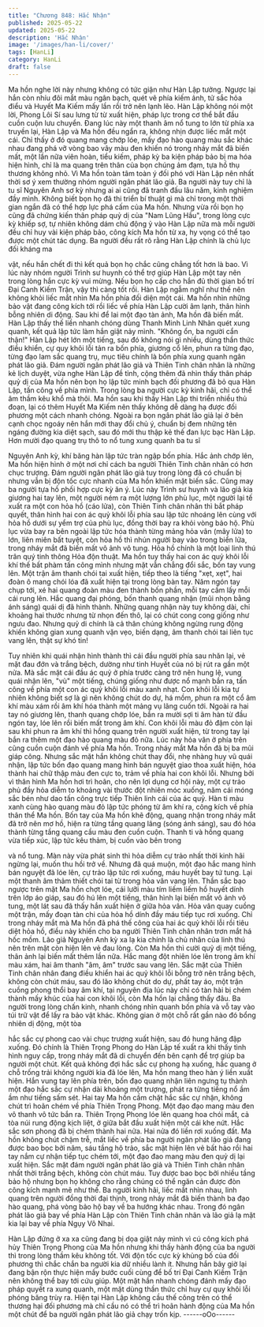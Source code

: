 ```yaml
---
title: "Chương 848: Hắc Nhận"
published: 2025-05-22
updated: 2025-05-22
description: 'Hắc Nhận'
image: '/images/han-li/cover/'
tags: [HanLi]
category: HanLi
draft: false
---
```


Ma hồn nghe lời này nhưng không có tức giận như Hàn Lập
tưởng. Ngược lại hắn còn nhíu đôi mắt màu ngân bạch, quét vê
phía kiếm ảnh, tử sắc hỏa điểu và Huyết Ma Kiếm mấy lần rồi trở
nên lạnh lẽo.
Hàn Lập không nói một lời, Phong Lôi Sí sau lưng từ từ xuất hiện,
pháp lực trong cơ thể bắt đầu cuồn cuộn lưu chuyển.
Đang lúc này một thanh âm nổ tung to lớn từ phía xa truyền lại,
Hàn Lập và Ma hồn đều ngẩn ra, không nhịn được liếc mắt một
cái.
Chỉ thấy ở đó quang mang chớp lóe, mấy đạo hào quang màu
sắc khác nhau đang phá vỡ vòng bao vây màu đen khiến nó trong
nháy mắt đã biến mất, một lần nữa viên hoàn, tiểu kiếm, pháp kỳ ba kiện pháp bảo bị ma hóa hiện hình, chỉ là ma quang trên thân
của bọn chúng ảm đạm, tựa hồ thụ thương không nhỏ.
Vì Ma hồn toàn tâm toàn ý đối phó với Hàn Lập nên nhất thời sơ ý
xem thường nhóm người ngân phát lão giả.
Ba người này tuy chỉ là tu sĩ Nguyên Anh sơ kỳ nhưng ai ai cũng
đã tranh đấu lâu năm, kinh nghiệm đầy mình. Không biết bọn họ
đã thi triển bí thuật gì mà chỉ trong một thời gian ngắn đã có thể
hợp lực phá cấm của Ma hồn.
Nhưng vừa rồi bọn họ cũng đã chứng kiến thân pháp quỷ dị của
"Nam Lũng Hầu", trong lòng cực kỳ khiếp sợ, tự nhiên không dám
chủ động ỷ vào Hàn Lập nữa mà mỗi người đều chỉ huy vài kiện
pháp bảo, công kích Ma hồn từ xa, hy vọng có thể tạo được một
chút tác dụng.
Ba người đều rất rõ rằng Hàn Lập chính là chủ lực đối kháng ma

vật, nếu hắn chết đi thì kết quả bọn họ chắc cũng chẳng tốt hơn là
bao.
Vì lúc này nhóm người Trình sư huynh có thể trợ giúp Hàn Lập
một tay nên trong lòng hắn cực kỳ vui mừng. Nếu bọn họ cấp cho
hắn đủ thời gian bố trí Đại Canh Kiếm Trận, vậy thì càng tốt rồi.
Hàn Lập ngẫm nghĩ như thế nên không khỏi liếc mắt nhìn Ma hồn
phía đối diện một cái.
Ma hồn nhìn những bảo vật đang công kích tới rồi liếc về phía
Hàn Lập cười âm lạnh, thân hình bỗng nhiên di động.
Sau khi để lai một đạo tàn ảnh, Ma hồn đã biến mất.
Hàn Lập thấy thế liền nhanh chóng dùng Thanh Minh Linh Nhãn
quét xung quanh, kết quả lập tức làm hắn giật nảy mình.
"Không ổn, ba người cẩn thận!" Hàn Lập hét lớn một tiếng, sau đó
không nói gì nhiều, dùng thần thức điều khiển, cự quy khôi lỗi tản
ra bốn phía, giương cổ lên, phun ra từng đạo, từng đạo lam sắc
quang trụ, mục tiêu chính là bốn phía xung quanh ngân phát lão
giả.
Đám người ngân phát lão giả và Thiên Tinh chân nhân là những
kẻ lịch duyệt, vừa nghe Hàn Lập đề tỉnh, cộng thêm đã nhìn thấy
thân pháp quỷ dị của Ma hồn nên bọn họ lập tức minh bạch đối
phương đã bỏ qua Hàn Lập, tấn công về phía mình.
Trong lòng ba người cực kỳ kinh hãi, chỉ có thể âm thầm kêu khổ
mà thôi.
Ma hồn sau khi thấy Hàn Lập thi triển nhiều thủ đoạn, lại có thêm
Huyết Ma Kiếm nên thấy không dễ dàng hạ được đối phương một
cách nhanh chóng. Ngoài ra bọn ngân phát lão giả lại ở bên cạnh
chọc ngoáy nên hắn mới thay đổi chủ ý, chuẩn bị đem những tên
ngáng đường kia diệt sạch, sau đó mới thu thập kẻ thế đan lực
bạc Hàn Lập.
Hơn mười đạo quang trụ thô to nổ tung xung quanh ba tu sĩ

Nguyên Anh kỳ, khí băng hàn lập tức tràn ngập bốn phía.
Hắc ảnh chớp lên, Ma hồn hiện hình ở một nơi chỉ cách ba người
Thiên Tinh chân nhân có hơn chục trượng.
Đám người ngân phát lão giả tuy trong lòng đã có chuẩn bị nhưng
vẫn bị độn tốc cực nhanh của Ma hồn khiến mặt biến sắc.
Cũng may ba người tựa hồ phối hợp cực kỳ ăn ý. Lúc này Trình
sư huynh và lão giả kia giương hai tay lên, một người ném ra một
lượng lớn phù lục, một người lại tế xuất ra một con hỏa hồ (cáo
lửa), còn Thiên Tinh chân nhân thì bắt pháp quyết, thân hình hai
con ác quỷ khôi lỗi phía sau lập tức nhoáng lên cùng với hỏa hồ
dưới sự yểm trợ của phù lục, đồng thời bay ra khỏi vòng bảo hộ.
Phù lục vừa bay ra bên ngoài lập tức hóa thành từng mảng hỏa
vân (mây lửa) to lớn, liên miên bất tuyệt, còn hỏa hồ thì nhún
người bay vào trong biển lửa, trong nháy mắt đã biến mất vô ảnh
vô tung.
Hỏa hồ chính là một loại linh thú trân quý tinh thông Hỏa độn
thuật.
Ma hồn tuy thấy hai con ác quỷ khôi lỗi khí thế bất phàm tấn công
mình nhưng mặt vẫn chẳng đổi sắc, bốn tay vung lên.
Một trận âm thanh chói tai xuất hiện, tiếp theo là tiếng "xẹt, xẹt",
hai đoàn ô mang chói lóa đã xuất hiện tại trong lòng bàn tay.
Năm ngón tay chụp tới, xé hai quang đoàn màu đen thành bốn
phần, mỗi tay cầm lấy mỗi cái rung lên.
Hắc quang đại phóng, bốn thanh quang nhận (mũi nhọn bằng ánh
sáng) quái dị đã hình thành.
Những quang nhận này tuy không dài, chỉ khoảng hai thước
nhưng từ nhọn đến thô, lại có chút cong cong giống như ngưu
đao. Nhưng quỷ di chính là cả thân chúng không ngừng rung
động khiến không gian xung quanh vặn vẹo, biến dạng, âm thanh
chói tai liên tục vang lên, thật sự khó tin!

Tuy nhiên khi quái nhận hình thành thì cái đầu người phía sau
nhăn lại, vẻ mặt đau đớn và trắng bệch, dường như tinh Huyết
của nó bị rút ra gần một nửa. Mà sắc mặt cái đầu ác quỷ ở phía
trước càng trở nên hung lệ, vung quái nhận lên, "vù" một tiếng,
chúng giống như được nổ mạnh bắn ra, tấn công về phía một con
ác quỷ khôi lỗi màu xanh nhạt.
Con khôi lỗi kia tự nhiên không biết sợ là gì nên không chút do
dự, há mồm, phun ra một cổ âm khí màu xám rồi âm khí hóa
thành một mảng vụ lãng cuốn tới. Ngoài ra hai tay nó giương lên,
thanh quang chớp lóe, bắn ra mười sợi ti âm hàn từ đầu ngón tay,
lóe lên rồi biến mất trong âm khí.
Con khôi lỗi màu đỏ đậm còn lại sau khi phun ra âm khí thì hồng
quang trên người xuất hiện, từ trong tay lại bắn ra thêm một đạo
hào quang màu đỏ nữa.
Lúc này hỏa vân ở phía trên cũng cuồn cuộn đánh về phía Ma
hồn.
Trong nháy mắt Ma hồn đã bị ba mũi giáp công.
Nhưng sắc mặt hắn không chút thay đổi, nhẹ nhàng huy vũ quái
nhận, lập tức bốn đạo quang mang hình bán nguyệt giao thoa
xuất hiện, hóa thành hai chữ thập màu đen cực to, trảm về phía
hai con khôi lỗi.
Nhưng bởi vì thân hình Ma hồn hơi trì hoãn, cho nên lợi dụng cơ
hội này, một cự trảo phủ đầy hỏa diễm to khoảng vài thước đột
nhiên móc xuống, năm cái móng sắc bén như dao tấn công trực
tiếp Thiên linh cái của ác quỷ.
Hàn ti màu xanh cùng hào quang màu đỏ lập tức phóng từ âm khí
ra, công kích về phía thân thể Ma hồn.
Bốn tay của Ma hồn khẽ động, quang nhận trong nháy mắt đã trở
nên mơ hồ, hiện ra từng tầng quang lãng (sóng ánh sáng), sau đó
hóa thành từng tầng quang cầu màu đen cuồn cuộn. Thanh ti và
hồng quang vừa tiếp xúc, lập tức kêu thảm, bị cuốn vào bên trong

và nổ tung.
Màn này vừa phát sinh thì hỏa diễm cự trảo nhất thời kinh hãi
ngừng lại, muốn thu hồi trở về.
Nhưng đã quá muộn, một đạo hắc mang hình bán nguyệt đã lóe
lên, cự trảo lập tức rơi xuống, máu huyết bay tứ tung.
Lại một thanh âm thảm thiết chói tai từ trong hỏa vân vang lên.
Thần sắc bạo ngược trên mặt Ma hồn chợt lóe, cái lưỡi màu tím
liếm liếm hồ huyết dính trên lớp áo giáp, sau đó hú lên một tiếng,
thân hình lại biến mất vô ảnh vô tung, một lát sau đã thấy hắn
xuất hiện ở giữa hỏa vân.
Hỏa vân quay cuồng một trận, mấy đoạn tàn chi của hỏa hồ dính
đầy máu tiếp tục rơi xuống.
Chỉ trong nháy mắt mà Ma hồn đã phá thế công của hai ác quỷ
khôi lỗi rồi tiêu diệt hỏa hồ, điều này khiến cho ba người Thiên
Tinh chân nhân trơn mắt há hốc mồm. Lão giả Nguyên Anh kỳ xa
lạ kia chính là chủ nhân của linh thú nên trên mặt còn hiện lên vẻ
đau lòng.
Còn Ma hồn thì cười quỷ dị một tiếng, thân ảnh lại biến mất thêm
lần nữa.
Hắc mang đột nhiên lóe lên trong âm khí màu xám, hai âm thanh
"âm, âm" trước sau vang lên.
Sắc mặt của Thiên Tinh chân nhân đang điều khiển hai ác quỷ
khôi lỗi bỗng trở nên trắng bệch, không còn chút máu, sau đó lão
không chút do dự, phất tay áo, một trận cuồng phong thổi bay âm
khí, tại nguyên địa lúc này chỉ có tàn hài bị chém thành mấy khúc
của hai con khôi lỗi, còn Ma hồn lại chẳng thấy đâu.
Ba người trong lòng chấn kinh, nhanh chóng nhìn quanh bốn phía
và vỗ tay vào túi trữ vật để lấy ra bảo vật khác.
Không gian ở một chỗ rất gần nào đó bổng nhiên dị động, một tòa

hắc sắc cự phong cao vài chục trượng xuất hiện, sau đó hung
hăng đập xuống. Đó chính là Thiên Trọng Phong do Hàn Lập tế
xuất ra khi thấy tình hình nguy cấp, trong nháy mắt đã di chuyển
đến bên cạnh để trợ giúp ba người một chút.
Kết quả không đợi hắc sắc cự phong hạ xuống, hắc quang ở chỗ
trống trải không người kia đã lóe lên, Ma hồn mang theo hàn ý
liền xuất hiện.
Hắn vung tay lên phía trên, bốn đạo quang nhận liên ngưng tụ
thành một đạo hắc sắc cự nhận dài khoảng một trượng, phát ra
từng tiếng nổ ầm ầm như tiếng sấm sét.
Hai tay Ma hồn cầm chặt hắc sắc cự nhận, không chút trì hoãn
chém về phía Thiên Trọng Phong.
Một đạo đạo mang màu đen vô thanh vô tức bắn ra.
Thiên Trọng Phong lóe lên quang hoa chói mắt, cả tòa núi rung
động kịch liệt, ở giữa bắt đầu xuất hiện một cái khe nứt. Hắc sắc
sơn phong đã bị chém thành hai nửa.
Hai nửa đó liền rơi xuống đất.
Ma hồn không chút chậm trễ, mắt liếc về phía ba người ngân phát
lão giả đang được bao bọc bởi năm, sáu tầng hộ trảo, sắc mặt
hiện lên vẻ bất hảo rồi hai tay nắm cự nhận tiếp tục chém tới, một
đạo đao mang màu đen quỷ dị lại xuất hiện.
Sắc mặt đám người ngân phát lão giả và Thiên Tinh chân nhân
nhất thời trắng bệch, không còn chút máu.
Tuy được bao bọc bởi nhiều tầng bảo hộ nhưng bọn họ không
cho rằng chúng có thể ngăn cản được đòn công kích mạnh mẽ
như thế. Ba người kinh hãi, liếc mắt nhìn nhau, linh quang trên
người đồng thời đại thịnh, trong nháy mắt đã biến thành ba đạo
hào quang, phá vòng bảo hộ bay về ba hướng khác nhau.
Trong đó ngân phát lão giả bay về phía Hàn Lập còn Thiên Tinh
chân nhân và lão giả lạ mặt kia lại bay về phía Ngụy Vô Nhai.

Hàn Lập đứng ở xa xa cũng đang bị dọa giật nảy mình vì cú công
kích phá hủy Thiên Trọng Phong của Ma hồn nhưng khi thấy hành
động của ba người thì trong lòng thầm kêu không tốt.
Với độn tốc cực kỳ khủng bố của đối phương thì chắc chắn ba
người kia dữ nhiều lành ít.
Nhưng hắn bây giờ lại đang bận rộn thực hiện mấy bước cuối
cùng để bố trí Đại Canh Kiếm Trận nên không thể bay tới cứu
giúp.
Một mặt hắn nhanh chóng đánh mấy đạo pháp quyết ra xung
quanh, một mặt dùng thần thức chỉ huy cự quy khôi lỗi phóng
băng trùy ra. Hiện tại Hàn Lập không cầu thế công trên có thể
thương hại đối phương mà chỉ cầu nó có thể trì hoãn hành động
của Ma hồn một chút để ba người ngân phát lão giả chạy trốn kịp.
------oOo------
